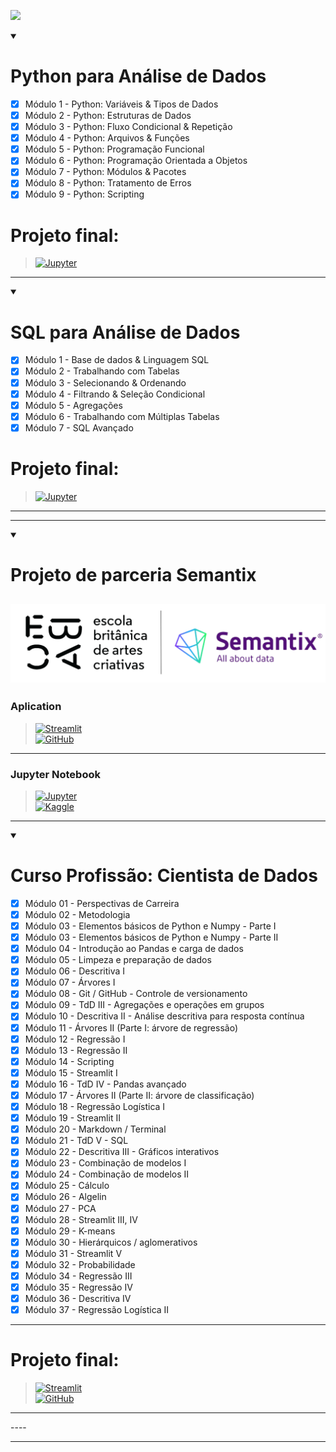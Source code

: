 ![](https://raw.githubusercontent.com/raafarosa/Ebac_Data_Scientist_General/main/utilities/newebac_logo_black_half.png)

<details open><summary><h1>Python para Análise de Dados</h1></summary>

- [x] Módulo 1 - Python: Variáveis & Tipos de Dados
- [x] Módulo 2 - Python: Estruturas de Dados
- [x] Módulo 3 - Python: Fluxo Condicional & Repetição
- [x] Módulo 4 - Python: Arquivos & Funções
- [x] Módulo 5 - Python: Programação Funcional
- [x] Módulo 6 - Python: Programação Orientada a Objetos
- [x] Módulo 7 - Python: Módulos & Pacotes
- [x] Módulo 8 - Python: Tratamento de Erros
- [x] Módulo 9 - Python: Scripting

# Projeto final:
  > [![Jupyter](https://img.shields.io/badge/Jupyter-F37626.svg?&logo=Jupyter&logoColor=white)](https://github.com/raafarosa/Ebac-Semantix/blob/main/ebac-x-semantix-project.ipynb) <br>

---

</details>

<details open><summary><h1>SQL para Análise de Dados</h1></summary>

- [x] Módulo 1 - Base de dados & Linguagem SQL
- [x] Módulo 2 - Trabalhando com Tabelas
- [x] Módulo 3 - Selecionando & Ordenando
- [x] Módulo 4 - Filtrando & Seleção Condicional
- [x] Módulo 5 - Agregações
- [x] Módulo 6 - Trabalhando com Múltiplas Tabelas
- [x] Módulo 7 - SQL Avançado

# Projeto final:
  > [![Jupyter](https://img.shields.io/badge/Jupyter-F37626.svg?&logo=Jupyter&logoColor=white)](https://github.com/raafarosa/Ebac-Semantix/blob/main/ebac-x-semantix-project.ipynb) <br>
---

</details>

---

<details open>
  <summary>
    <h1>Projeto de parceria Semantix</h1>
  </summary>

  [![](https://raw.githubusercontent.com/raafarosa/Ebac-Semantix/main/utilities/Logos_colab.jpg)](https://github.com/raafarosa/Ebac_Data_Scientist_General)
---

  ### Aplication

> [![Streamlit](https://img.shields.io/badge/Streamlit-FF4B4B?logo=Streamlit&logoColor=white)](https://ebac-x-semantix-project.streamlit.app/) <br>
> [![GitHub](https://img.shields.io/github/directory-file-count/raafarosa/Ebac_Data_Scientist_General/Module_19_-_Streamlit2%2FPractice_1?type=dir&style=flat-square&logo=Github)](https://github.com/raafarosa/Ebac-Semantix/blob/main/MainPageSemantix.py)

---

### Jupyter Notebook

  > [![Jupyter](https://img.shields.io/badge/Jupyter-F37626.svg?&logo=Jupyter&logoColor=white)](https://github.com/raafarosa/Ebac-Semantix/blob/main/ebac-x-semantix-project.ipynb) <br>
> [![Kaggle](https://kaggle.com/static/images/open-in-kaggle.svg)](https://www.kaggle.com/code/raafarosa/ebac-x-semantix-project)<br>
---

<details open>
  <summary>
    <h1>Curso Profissão: Cientista de Dados</h1>
  </summary>

- [x] Módulo 01 - Perspectivas de Carreira
- [x] Módulo 02 - Metodologia
- [x] Módulo 03 - Elementos básicos de Python e Numpy - Parte I
- [x] Módulo 03 - Elementos básicos de Python e Numpy - Parte II
- [x] Módulo 04 - Introdução ao Pandas e carga de dados
- [x] Módulo 05 - Limpeza e preparação de dados
- [x] Módulo 06 - Descritiva I
- [x] Módulo 07 - Árvores I
- [x] Módulo 08 - Git / GitHub - Controle de versionamento
- [x] Módulo 09 - TdD III - Agregações e operações em grupos
- [x] Módulo 10 - Descritiva II - Análise descritiva para resposta contínua
- [x] Módulo 11 - Árvores II (Parte I: árvore de regressão)
- [x] Módulo 12 - Regressão I
- [x] Módulo 13 - Regressão II
- [x] Módulo 14 - Scripting
- [x] Módulo 15 - Streamlit I
- [x] Módulo 16 - TdD IV - Pandas avançado
- [x] Módulo 17 - Árvores II (Parte II: árvore de classificação)
- [x] Módulo 18 - Regressão Logística I
- [x] Módulo 19 - Streamlit II
- [x] Módulo 20 - Markdown / Terminal
- [x] Módulo 21 - TdD V - SQL
- [x] Módulo 22 - Descritiva III - Gráficos interativos
- [x] Módulo 23 - Combinação de modelos I
- [x] Módulo 24 - Combinação de modelos II
- [x] Módulo 25 - Cálculo
- [x] Módulo 26 - Algelin
- [x] Módulo 27 - PCA
- [x] Módulo 28 - Streamlit III, IV
- [x] Módulo 29 - K-means
- [x] Módulo 30 - Hierárquicos / aglomerativos
- [x] Módulo 31 - Streamlit V
- [x] Módulo 32 - Probabilidade
- [X] Módulo 34 - Regressão III
- [X] Módulo 35 - Regressão IV
- [X] Módulo 36 - Descritiva IV
- [X] Módulo 37 - Regressão Logística II

---

# Projeto final:

> [![Streamlit](https://img.shields.io/badge/Streamlit-FF4B4B?logo=Streamlit&logoColor=white)](https://module-38-final-project.streamlit.app/) <br>
> [![GitHub](https://img.shields.io/github/directory-file-count/raafarosa/Ebac_Data_Scientist_General/Module_19_-_Streamlit2%2FPractice_1?type=dir&style=flat-square&logo=Github)](https://github.com/raafarosa/Ebac_Data_Scientist_General/tree/main/Module_38_Streamlit_FinalProject/Final_Project)

---
</details>
----

---
